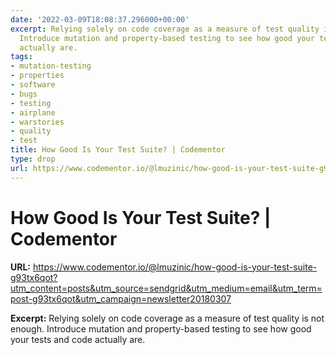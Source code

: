```yaml
---
date: '2022-03-09T18:08:37.296000+00:00'
excerpt: Relying solely on code coverage as a measure of test quality is not enough.
  Introduce mutation and property-based testing to see how good your tests and code
  actually are.
tags:
- mutation-testing
- properties
- software
- bugs
- testing
- airplane
- warstories
- quality
- test
title: How Good Is Your Test Suite? | Codementor
type: drop
url: https://www.codementor.io/@lmuzinic/how-good-is-your-test-suite-g93tx6qot?utm_content=posts&utm_source=sendgrid&utm_medium=email&utm_term=post-g93tx6qot&utm_campaign=newsletter20180307
---
```


# How Good Is Your Test Suite? | Codementor

**URL:** https://www.codementor.io/@lmuzinic/how-good-is-your-test-suite-g93tx6qot?utm_content=posts&utm_source=sendgrid&utm_medium=email&utm_term=post-g93tx6qot&utm_campaign=newsletter20180307

**Excerpt:** Relying solely on code coverage as a measure of test quality is not enough. Introduce mutation and property-based testing to see how good your tests and code actually are.
